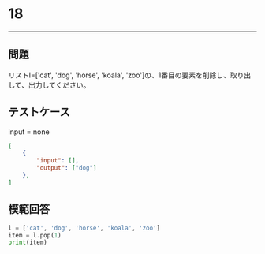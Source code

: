 # 18

---
## 問題

リストl=['cat', 'dog', 'horse', 'koala', 'zoo']の、1番目の要素を削除し、取り出して、出力してください。

## テストケース
input = none
```json
[
	{
		"input": [],
		"output": ["dog"]
  	},
]
```

## 模範回答
```python
l = ['cat', 'dog', 'horse', 'koala', 'zoo']
item = l.pop(1)
print(item)
```